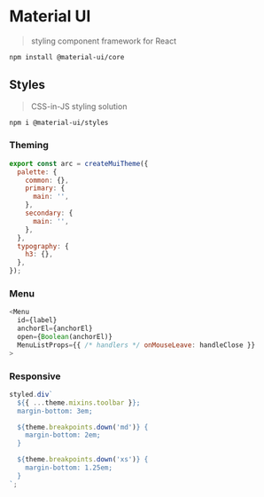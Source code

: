 # Material UI

> styling component framework for React

```bash
npm install @material-ui/core
```

## Styles

> CSS-in-JS styling solution

```bash
npm i @material-ui/styles
```

### Theming

```js
export const arc = createMuiTheme({
  palette: {
    common: {},
    primary: {
      main: '',
    },
    secondary: {
      main: '',
    },
  },
  typography: {
    h3: {},
  },
});
```

### Menu

```js
<Menu
  id={label}
  anchorEl={anchorEl}
  open={Boolean(anchorEl)}
  MenuListProps={{ /* handlers */ onMouseLeave: handleClose }}
>
```

### Responsive

```js
styled.div`
  ${{ ...theme.mixins.toolbar }};
  margin-bottom: 3em;

  ${theme.breakpoints.down('md')} {
    margin-bottom: 2em;
  }

  ${theme.breakpoints.down('xs')} {
    margin-bottom: 1.25em;
  }
`;
```
